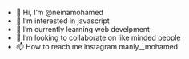 - 👋 Hi, I’m @neinamohamed
- 👀 I’m interested in javascript
- 🌱 I’m currently learning web develpment
- 💞️ I’m looking to collaborate on like minded people
- 📫 How to reach me instagram manly__mohamed

<!---
neinamohamed/neinamohamed is a ✨ special ✨ repository because its `README.md` (this file) appears on your GitHub profile.
You can click the Preview link to take a look at your changes.
--->
